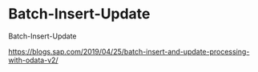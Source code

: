 # Batch-Insert-Update
Batch-Insert-Update

https://blogs.sap.com/2019/04/25/batch-insert-and-update-processing-with-odata-v2/
